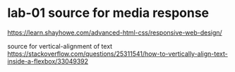 # lab-01 source for media response 
https://learn.shayhowe.com/advanced-html-css/responsive-web-design/

source for vertical-alignment of text
https://stackoverflow.com/questions/25311541/how-to-vertically-align-text-inside-a-flexbox/33049392



